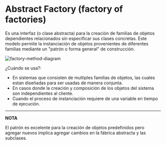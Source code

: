 # Abstract Factory (factory of factories)
Es una interfaz (o clase abstracta) para la creación de familias de objetos dependientes relacionados sin especificar sus clases concretas.
Este modelo permite la instanciación de objetos provenientes de diferentes familias mediante un "patrón o forma general" de construcción.

![factory-method-diagram](http://www.plantuml.com/plantuml/proxy?cache=no&src=https://raw.githubusercontent.com/paguerre3/creational-patterns/main/cp-samples/src/cp/samples/factories/abstract_factory/_abstract-factory-diagram.iuml)

¿Cuándo se usa?:
* En sistemas que consisten de multiples familias de objetos, las cuales estan diseñadas para ser usadas de manera conjunta.
* En casos donde la creación y composición de los objetos del sistema son independientes al cliente.
* Cuando el proceso de instanciación requiere de una variable en tiempo de ejecución.

---
**NOTA**

El patrón es excelente para la creación de objetos predefinidos pero agregar nuevos implica agregar cambios en la fábrica abstracta y las subclases.